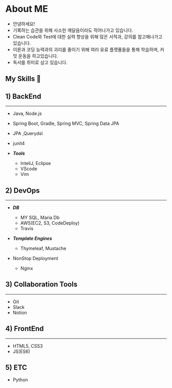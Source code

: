 # About ME
 * 안녕하세요!
 * 기록하는 습관을 위해 사소한 깨달음이라도 적어나가고 있습니다.
 * Clean Code와 Test에 대한 실력 향상을 위해 많은 서적과, 강의를 참고해나가고 있습니다.
 * 이론과 코딩 능력과의 괴리를 줄이기 위해 여러 유료 플랫폼들을 통해 학습하며, 커밋 운동을 하고있습니다.
 * 독서를 취미로 삼고 있습니다.

## My Skills 👋

## 1) BackEnd
***


  * Java, Node.js
  * Spring Boot, Gradle, Spring MVC, Spring Data JPA
  * JPA ,Querydsl
  * junit4

  
* ***Tools***
  * InteliJ, Eclipse
  * VScode
  * Vim

## 2) DevOps
***

  * ***DB***
      * MY SQL, Maria Db
      * AWS(EC2, S3, CodeDeploy)
      * Travis
   
  * ***Template Engines***
    * Thymeleaf, Mustache

  * NonStop Deployment
    * Nginx

## 3) Collaboration Tools
***
  * Git
  * Slack
  * Notion
 
 
## 4) FrontEnd
***
* HTML5, CSS3
* JS(ES6)
   
## 5) ETC
* Python



<!--
**thsdimaker/thsdimaker** is a ✨ _special_ ✨ repository because its `README.md` (this file) appears on your GitHub profile.

Here are some ideas to get you started:

- 🔭 I’m currently working on ...
- 🌱 I’m currently learning ...
- 👯 I’m looking to collaborate on ...
- 🤔 I’m looking for help with ...
- 💬 Ask me about ...
- 📫 How to reach me: ...
- 😄 Pronouns: ...
- ⚡ Fun fact: ...
-->
